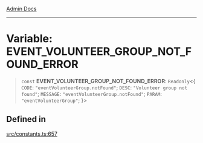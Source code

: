 [Admin Docs](/)

***

# Variable: EVENT\_VOLUNTEER\_GROUP\_NOT\_FOUND\_ERROR

> `const` **EVENT\_VOLUNTEER\_GROUP\_NOT\_FOUND\_ERROR**: `Readonly`\<\{ `CODE`: `"eventVolunteerGroup.notFound"`; `DESC`: `"Volunteer group not found"`; `MESSAGE`: `"eventVolunteerGroup.notFound"`; `PARAM`: `"eventVolunteerGroup"`; \}\>

## Defined in

[src/constants.ts:657](https://github.com/Suyash878/talawa-api/blob/cfd688207611ba245c99edd8dbaccb2cdbf6a043/src/constants.ts#L657)
